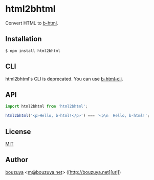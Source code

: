 # html2bhtml

Convert HTML to [b-html](https://github.com/b-html/b-html).

## Installation

```
$ npm install html2bhtml
```

## CLI

html2bhtml's CLI is deprecated. You can use [b-html-cli](https://github.com/b-html/b-html-cli).

## API

```javascript
import html2bhtml from 'html2bhtml';

html2bhtml('<p>Hello, b-html!</p>') === '<p\n  Hello, b-html!';
```

## License

[MIT](LICENSE)

## Author

[bouzuya][user] &lt;[m@bouzuya.net][email]&gt; ([http://bouzuya.net][url])

[user]: https://github.com/bouzuya
[email]: mailto:m@bouzuya.net
[url]: http://bouzuya.net
